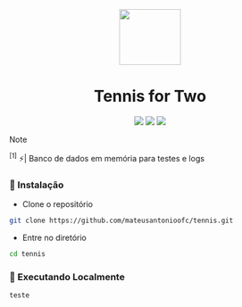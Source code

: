 <div align="center" id="tennis logo">
  <img
    src="https://github.com/mateusantonioofc/tennis/blob/main/img/logo_tennis.png"    width="110"
    ,
    height="100"
  />
</div>
<h1 align="center">Tennis for Two</h1>

<p align="center">
    <a href="https://github.com/mateusantonioofc/tennis/pulse"><img src="https://img.shields.io/github/last-commit/mateusantonioofc/tennis?style=for-the-badge&logo=github&color=7dc4e4&logoColor=D9E0EE&labelColor=302D41"></a>
    <a href="https://github.com/mateusantonioofc/tennis/releases/latest"><img src="https://img.shields.io/github/v/release/mateusantonioofc/tennis?style=for-the-badge&logo=gitbook&color=8bd5ca&logoColor=D9E0EE&labelColor=302D41"></a>
    <a href="https://github.com/mateusantonioofc/tennis/stargazers"><img src="https://img.shields.io/github/stars/mateusantonioofc/tennis?style=for-the-badge&logo=apachespark&color=eed49f&logoColor=D9E0EE&labelColor=302D41"></a>
    <br>
</p>

> [!NOTE]
> <sup id="1">[1]</sup> ⚡️| Banco de dados em memória para testes e logs

### 🔰 Instalação 

- Clone o repositório
```bash
git clone https://github.com/mateusantonioofc/tennis.git
```
- Entre no diretório
```bash
cd tennis
```

### 🔰 Executando Localmente 
```bash
teste
```

